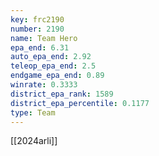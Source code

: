 ```yaml
---
key: frc2190
number: 2190
name: Team Hero
epa_end: 6.31
auto_epa_end: 2.92
teleop_epa_end: 2.5
endgame_epa_end: 0.89
winrate: 0.3333
district_epa_rank: 1589
district_epa_percentile: 0.1177
type: Team
---
```

[[2024arli]]
